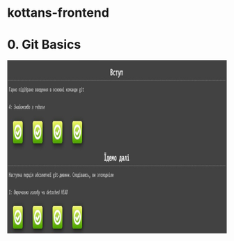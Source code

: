 # kottans-frontend

# 0. Git Basics
<img width=1107px height=398px src="./images/git_basics.jpg" alt="git basics">
